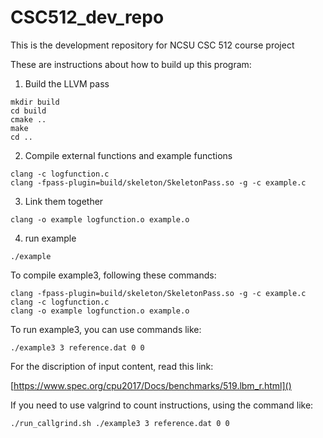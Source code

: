 # CSC512_dev_repo
This is the development repository for NCSU CSC 512 course project

These are instructions about how to build up this program:

1. Build the LLVM pass

```
mkdir build
cd build
cmake ..
make
cd ..
```

2. Compile external functions and example functions

```
clang -c logfunction.c
clang -fpass-plugin=build/skeleton/SkeletonPass.so -g -c example.c
```

3. Link them together

```
clang -o example logfunction.o example.o
```

4. run example

```
./example
```



To compile example3, following these commands:

```
clang -fpass-plugin=build/skeleton/SkeletonPass.so -g -c example.c
clang -c logfunction.c
clang -o example logfunction.o example.o
```

To run example3, you can use commands like:

```
./example3 3 reference.dat 0 0
```
For the discription of input content, read this link:

[https://www.spec.org/cpu2017/Docs/benchmarks/519.lbm_r.html]()



If you need to use valgrind to count instructions, using the command like:

```
./run_callgrind.sh ./example3 3 reference.dat 0 0
```

